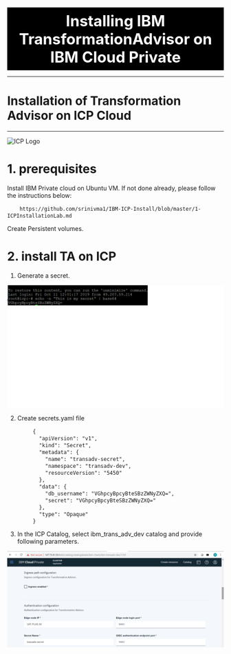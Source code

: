 


<div style="background-color:black;color:white; vertical-align: middle; text-align:center;font-size:250%; padding:10px; margin-top:100px"><b>
 Installing IBM TransformationAdvisor on IBM Cloud Private
 </b></a></div>

---
# Installation of Transformation Advisor on ICP Cloud
---

![ICP Logo](./images/logoicp.png)




# 1. prerequisites

Install IBM Private cloud on Ubuntu VM. If not done  already, please follow the instructions below:
   
        https://github.com/srinivma1/IBM-ICP-Install/blob/master/1-ICPInstallationLab.md
        
        
 Create Persistent volumes.       
        
        
# 2. install TA on ICP

1. Generate a secret. 

![ICP Secret](./images/secret_generation.png)

2. Create secrets.yaml file

            {
              "apiVersion": "v1",
              "kind": "Secret",
              "metadata": {
                "name": "transadv-secret",
                "namespace": "transadv-dev",
                "resourceVersion": "5450"
              },
              "data": {
                "db_username": "VGhpcyBpcyBteSBzZWNyZXQ=",
                "secret": "VGhpcyBpcyBteSBzZWNyZXQ="
              },
              "type": "Opaque"
            }
            
3. In the ICP Catalog, select ibm_trans_adv_dev catalog and provide following parameters.
  
![Helm_chart](./images/helm_charts.png)
  
  
        
        

